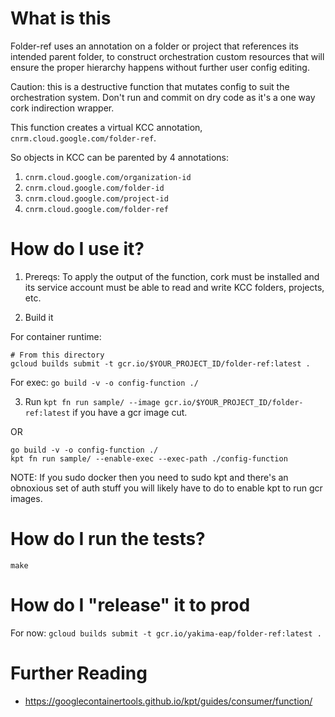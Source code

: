 # What is this

Folder-ref uses an annotation on a folder or project that references its intended parent folder, to construct orchestration custom resources that will ensure the proper hierarchy happens without further user config editing.

Caution: this is a destructive function that mutates config to suit the orchestration system. Don't run and commit on dry code as it's a one way cork indirection wrapper.

This function creates a virtual KCC annotation, `cnrm.cloud.google.com/folder-ref`.

So objects in KCC can be parented by 4 annotations:
1. `cnrm.cloud.google.com/organization-id`
1. `cnrm.cloud.google.com/folder-id`
1. `cnrm.cloud.google.com/project-id`
1. `cnrm.cloud.google.com/folder-ref`

# How do I use it?

1. Prereqs: To apply the output of the function, cork must be installed and its service account must be able to read and write KCC folders, projects, etc.

1. Build it

For container runtime:

```
# From this directory
gcloud builds submit -t gcr.io/$YOUR_PROJECT_ID/folder-ref:latest .
```

For exec: `go build -v -o config-function ./`

3. Run `kpt fn run sample/ --image gcr.io/$YOUR_PROJECT_ID/folder-ref:latest` if you have a gcr image cut.

OR

```
go build -v -o config-function ./
kpt fn run sample/ --enable-exec --exec-path ./config-function
```

NOTE: If you sudo docker then you need to sudo kpt and there's an obnoxious set of auth stuff you will likely have to do to enable kpt to run gcr images.

# How do I run the tests?

`make`

# How do I "release" it to prod

For now: `gcloud builds submit -t gcr.io/yakima-eap/folder-ref:latest .`

# Further Reading

- https://googlecontainertools.github.io/kpt/guides/consumer/function/
